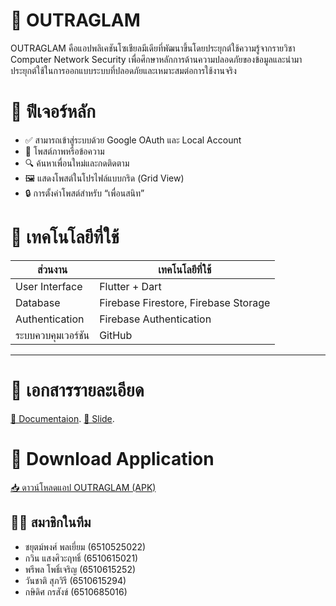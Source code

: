 # 🧾 OUTRAGLAM 

OUTRAGLAM คือแอปพลิเคชันโซเชียลมีเดียที่พัฒนาขึ้นโดยประยุกต์ใช้ความรู้จากรายวิชา Computer Network Security เพื่อศึกษาหลักการด้านความปลอดภัยของข้อมูลและนำมาประยุกต์ใช้ในการออกแบบระบบที่ปลอดภัยและเหมาะสมต่อการใช้งานจริง

# 🚀 ฟีเจอร์หลัก

- ✅ สามารถเข้าสู่ระบบด้วย Google OAuth และ Local Account
- 📝 โพสต์ภาพหรือข้อความ
- 🔍 ค้นหาเพื่อนใหม่และกดติดตาม
- 🖼️ แสดงโพสต์ในโปรไฟล์แบบกริด (Grid View)
- 🔒 การตั้งค่าโพสต์สำหรับ “เพื่อนสนิท” 


# 🔧 เทคโนโลยีที่ใช้

| ส่วนงาน           | เทคโนโลยีที่ใช้           |
|-------------------|----------------------------|
| User Interface   | Flutter + Dart             |
| Database          | Firebase Firestore, Firebase Storage         |
| Authentication     | Firebase Authentication     |
| ระบบควบคุมเวอร์ชัน | GitHub                      |

---


# 📌 เอกสารรายละเอียด
[📝 Documentaion](https://tuipied-my.sharepoint.com/:w:/g/personal/kasidit_kor_dome_tu_ac_th/EVRXk7cs3xdKm6Vv7Tvx494BJ9rr_BtpZ_BdA-TyUErlhA?e=4Qymqo).
[📄 Slide](https://www.canva.com/design/DAGgsv4TWpc/gEaNXvXkX18d2_FYh27pag/edit?utm_content=DAGgsv4TWpc&utm_campaign=designshare&utm_medium=link2&utm_source=sharebutton).


# 📲 Download Application
[📥 ดาวน์โหลดแอป OUTRAGLAM (APK)](https://drive.google.com/file/d/1s5PWluIYUjqMJtB4q-TpfUHFgJ9OO7Jg/view?usp=sharing)


## 👨‍💻 สมาชิกในทีม

- ชยุตม์พงศ์ พลเยี่ยม (6510525022)  
- กวิน แสงศิวะฤทธิ์ (6510615021)  
- พรีพล โพธิ์เจริญ  (6510615252)
- วันชาติ สุภวิรี  (6510615294)
- กษิดิศ กรสังข์ (6510685016)

